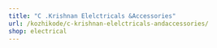 ```yaml
---
title: "C .Krishnan Elelctricals &Accessories"
url: /kozhikode/c-krishnan-elelctricals-andaccessories/
shop: electrical
---
```

